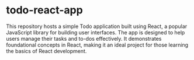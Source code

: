 # todo-react-app
This repository hosts a simple Todo application built using React, a popular JavaScript library for building user interfaces. The app is designed to help users manage their tasks and to-dos effectively. It demonstrates foundational concepts in React, making it an ideal project for those learning the basics of React development.
